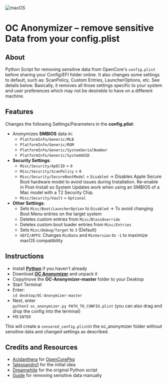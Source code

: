![macOS](https://img.shields.io/badge/Supported_OC_build:-≥0.8.2-white.svg)

# OC Anonymizer – remove sensitive Data from your config.plist

## About
Python Script for removing sensitive data from OpenCore's `config.plist` before sharing your Config/EFI folder online. It also changes some settings to default, such as: ScanPolicy, Custom Entries, LauncherOptions, etc. See details below. Basically, it removes all those settings specific to your system and user preferences which may not be desireble to have on a different machine.

## Features

Changes the following Settings/Parameters in the **config.plist**:

- Anonymizes **SMBIOS** data in:
	- `PlatformInfo/Generic/MLB`
	- `PlatformInfo/Generic/ROM`
	- `PlatformInfo/Generic/SystemSerialNumber`
	- `PlatformInfo/Generic/SystemUUID`
- **Security Settings**:
	- `Misc/Security/ApECID` = `0`
	- `Misc/Security/ScanPolicy` = `0`
	- `Misc/Security/SecureBootModel` = `Disabled` &rarr; Disables Apple Secure Boot hardware model to avoid issues during Installation. Re-enable in Post-Install so System Updates work when using an SMBIOS of a Mac model with a T2 Security Chip.
	- `Misc/Security/Vault` = `Optional` 
- **Other Settings**:
	- Sets `Misc/Boot/LauncherOption` to `Disabled` &rarr; To avoid changing Boot Menu entries on the target system
	- Deletes custom entries from `Misc/BlessOverride`
	- Deletes custom boot loader entries from `Misc/Entries`
	- Sets `Misc/Debug/Target` to `3` (Default)
	- `UEFI/APFS`: Changes `MinDate` and `MinVersion` to `-1` to maximize macOS compatibility

## Instructions
- Install [**Python**](https://www.python.org/) if you haven't already
- Download [**OC Anonymizer**](https://github.com/5T33Z0/OC-Anonymizer/archive/refs/heads/master.zip) and unpack it
- Copy/move the **OC-Anonymizer-master** folder to your Desktop
- Start Terminal
- Enter:</br>
`cd desktop/OC-Anonymizer-master`
- Next, enter </br>`python3 oc_anonymizer.py PATH_TO_CONFIG.plist` (you can also drag and drop the config into the terminal)
- Hit `ENTER`

This will create a `censored_config.plist`in the oc_anonymizer folder without sensitive data and changed settings as described. 

## Credits and Resources

- [Acidanthera](https://github.com/acidanthera) for [OpenCorePkg](https://github.com/acidanthera)
- [1alessandro1](https://github.com/1alessandro1) for the initial idea
- [Dreamwhite](https://github.com/dreamwhite) for the original Python script
- [Guide](https://github.com/5T33Z0/OC-Little-Translated/tree/main/M_EFI_Upload_Chklst) for removing sensitive data manually
